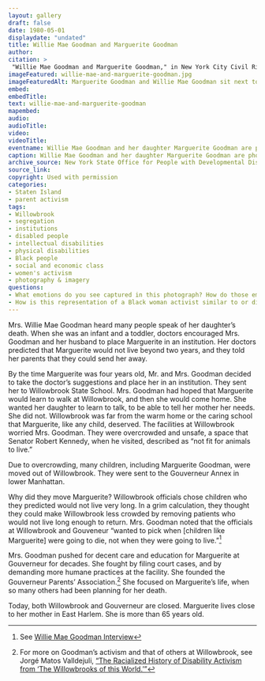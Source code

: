 ```yaml
--- 
layout: gallery
draft: false
date: 1980-05-01
displaydate: "undated"
title: Willie Mae Goodman and Marguerite Goodman
author: 
citation: >
 "Willie Mae Goodman and Marguerite Goodman," in New York City Civil Rights History Project, Accessed: [Month Day, Year], https://nyccivilrightshistory.org/site-preview/topics/black-latina-women/gouverneur-parents-association/willie-mae-and-marguerite-goodman.
imageFeatured: willie-mae-and-marguerite-goodman.jpg
imageFeaturedAlt: Marguerite Goodman and Willie Mae Goodman sit next to each other. Both are smiling. 
embed: 
embedTitle: 
text: willie-mae-and-marguerite-goodman
mapembed: 
audio: 
audioTitle: 
video: 
videoTitle: 
eventname: Willie Mae Goodman and her daughter Marguerite Goodman are photographed together.
caption: Willie Mae Goodman and her daughter Marguerite Goodman are photographed together.
archive_source: New York State Office for People with Developmental Disabilities
source_link: 
copyright: Used with permission
categories: 
- Staten Island
- parent activism
tags: 
- Willowbrook
- segregation
- institutions
- disabled people
- intellectual disabilities
- physical disabilities
- Black people
- social and economic class
- women's activism
- photography & imagery
questions:
- What emotions do you see captured in this photograph? How do those emotions relate to the story of Willie Mae Goodman and Marguerite Goodman shared here? 
- How is this representation of a Black woman activist similar to or different from others in this teaching collection - including the photographs of [Elizabeth Cisco](/topics/black-latina-women/cisco-resisting-segregation/elizabeth-cisco), [Mae Mallory and her daughter Patricia](/topics/black-latina-women/harlem-nine/mae-mallory-and-daughter), and [Denise Oliver](/topics/black-latina-women/young-lords/denise-oliver)? "
--- 
```


Mrs. Willie Mae Goodman heard many people speak of her daughter’s death. When she was an infant and a toddler, doctors encouraged Mrs. Goodman and her husband to place Marguerite in an institution. Her doctors predicted that Marguerite would not live beyond two years, and they told her parents that they could send her away.

By the time Marguerite was four years old, Mr. and Mrs. Goodman decided to take the doctor’s suggestions and place her in an institution. They sent her to Willowbrook State School. Mrs. Goodman had hoped that Marguerite would learn to walk at Willowbrook, and then she would come home. She wanted her daughter to learn to talk, to be able to tell her mother her needs. She did not. Willowbrook was far from the warm home or the caring school that Marguerite, like any child, deserved. The facilities at Willowbrook worried Mrs. Goodman. They were overcrowded and unsafe, a space that Senator Robert Kennedy, when he visited, described as “not fit for animals to live.”

Due to overcrowding, many children, including Marguerite Goodman, were moved out of Willowbrook. They were sent to the Gouverneur Annex in lower Manhattan.

Why did they move Marguerite? Willowbrook officials chose children who they predicted would not live very long. In a grim calculation, they thought they could make Willowbrook less crowded by removing patients who would not live long enough to return. Mrs. Goodman noted that the officials at Willowbrook and Gouveneur “wanted to pick when [children like Marguerite] were going to die, not when they were going to live.”[^1]

Mrs. Goodman pushed for decent care and education for Marguerite at Gouverneur for decades. She fought by filing court cases, and by demanding more humane practices at the facility. She founded the Gouverneur Parents’ Association.[^2] She focused on Marguerite’s life, when so many others had been planning for her death.

Today, both Willowbrook and Gouverneur are closed. Marguerite lives close to her mother in East Harlem. She is more than 65 years old.

[^1]: See [Willie Mae Goodman Interview]( /topics/black-latina-women/gouverneur-parents-association/willie-mae-goodman)

[^2]: For more on Goodman’s activism and that of others at Willowbrook, see Jorgé Matos Valldejuli, [“The Racialized History of Disability Activism from ‘The Willowbrooks of this World.’”]( https://activisthistory.com/2019/11/04/the-racialized-history-of-disability-activism-from-the-willowbrooks-of-this-world1/)
